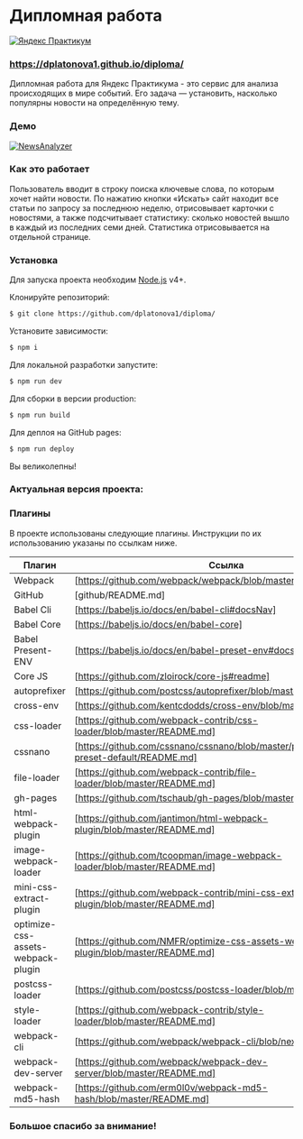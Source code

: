 # Дипломная работа

[![Яндекс Практикум](https://yastatic.net/q/logoaas/v1/%D0%9F%D1%80%D0%B0%D0%BA%D1%82%D0%B8%D0%BA%D1%83%D0%BC.svg?color=6d6e75)](https://praktikum.yandex.ru/)

### https://dplatonova1.github.io/diploma/
Дипломная работа для Яндекс Практикума - это сервис для анализа происходящих в мире событий. Его задача — установить, насколько популярны новости на определённую тему.

### Демо
[![NewsAnalyzer](https://pictures.s3.yandex.net/resources/Snimok_ekrana_2019-10-11_v_15.05.22_1570795557.png)](https://dplatonova1.github.io/diploma/)

### Как это работает

Пользователь вводит в строку поиска ключевые слова, по которым хочет найти новости. 
По нажатию кнопки «Искать» сайт находит все статьи по запросу за последнюю неделю, отрисовывает карточки с новостями, а также подсчитывает статистику: сколько новостей вышло в каждый из последних семи дней. Статистика отрисовывается на отдельной странице.

### Установка

Для запуска проекта необходим [Node.js](https://nodejs.org/) v4+.

Клонируйте репозиторий:

```sh
$ git clone https://github.com/dplatonova1/diploma/
```

Установите зависимости:
```sh
$ npm i
```

Для локальной разработки запустите:
```sh
$ npm run dev
```

Для сборки в версии production:
```sh
$ npm run build
```

Для деплоя на GitHub pages:
```sh
$ npm run deploy
```

Вы великолепны!

### Актуальная версия проекта: 

### Плагины

В проекте использованы следующие плагины. 
Инструкции по их использованию указаны по ссылкам ниже.

| Плагин | Ссылка |
| ------ | ------ |
| Webpack | [https://github.com/webpack/webpack/blob/master/README.md] |
| GitHub | [github/README.md]|
| Babel Cli | [https://babeljs.io/docs/en/babel-cli#docsNav] |
| Babel Core | [https://babeljs.io/docs/en/babel-core] |
| Babel Present-ENV | [https://babeljs.io/docs/en/babel-preset-env#docsNav] |
| Core JS | [https://github.com/zloirock/core-js#readme] |
| autoprefixer | [https://github.com/postcss/autoprefixer/blob/master/README.m] |
| cross-env | [https://github.com/kentcdodds/cross-env/blob/master/README.md] |
| css-loader | [https://github.com/webpack-contrib/css-loader/blob/master/README.md] |
| cssnano | [https://github.com/cssnano/cssnano/blob/master/packages/cssnano-preset-default/README.md] |
| file-loader | [https://github.com/webpack-contrib/file-loader/blob/master/README.md] |
| gh-pages | [https://github.com/tschaub/gh-pages/blob/master/readme.md] |
| html-webpack-plugin | [https://github.com/jantimon/html-webpack-plugin/blob/master/README.md] |
| image-webpack-loader | [https://github.com/tcoopman/image-webpack-loader/blob/master/README.md] |
| mini-css-extract-plugin | [https://github.com/webpack-contrib/mini-css-extract-plugin/blob/master/README.md] |
| optimize-css-assets-webpack-plugin | [https://github.com/NMFR/optimize-css-assets-webpack-plugin/blob/master/README.md] |
| postcss-loader | [https://github.com/postcss/postcss-loader/blob/master/README.md] |
| style-loader | [https://github.com/webpack-contrib/style-loader/blob/master/README.md] |
| webpack-cli | [https://github.com/webpack/webpack-cli/blob/next/README.md] |
| webpack-dev-server | [https://github.com/webpack/webpack-dev-server/blob/master/README.md] |
| webpack-md5-hash | [https://github.com/erm0l0v/webpack-md5-hash/blob/master/README.md] |

### Большое спасибо за внимание!